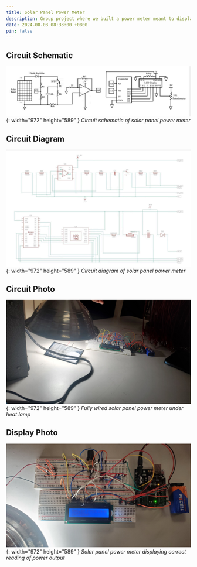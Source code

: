 ```yaml
---
title: Solar Panel Power Meter
description: Group project where we built a power meter meant to display the electrical parameters of a solar panel
date: 2024-08-03 08:33:00 +0800
pin: false
---
```


## Circuit Schematic

![Desktop View](/assets/img/PanelPower/CircuitSchematic.png){: width="972" height="589" }
_Circuit schematic of solar panel power meter_

## Circuit Diagram

![Desktop View](/assets/img/PanelPower/CircuitDiagram.png){: width="972" height="589" }
_Circuit diagram of solar panel power meter_

## Circuit Photo

![Desktop View](/assets/img/PanelPower/SolarPanel.jpg){: width="972" height="589" }
_Fully wired solar panel power meter under heat lamp_

## Display Photo

![Desktop View](/assets/img/PanelPower/PowerMeter.jpg){: width="972" height="589" }
_Solar panel power meter displaying correct reading of power output_
